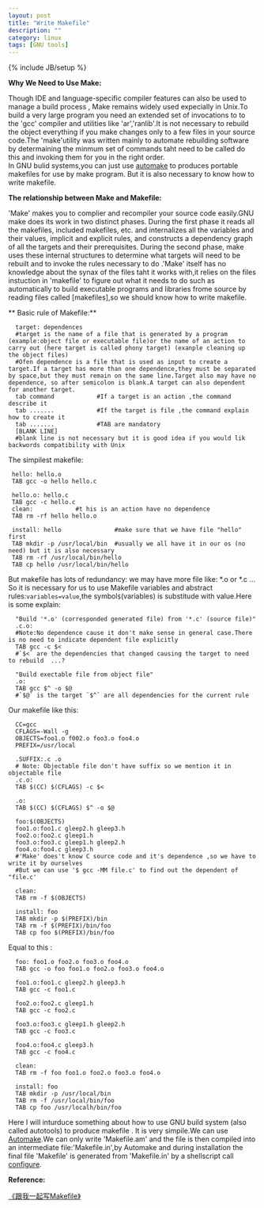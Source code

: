 ```yaml
---
layout: post
title: "Write Makefile"
description: ""
category: linux
tags: [GNU tools]
---
```

{% include JB/setup %}

**Why We Need to Use Make:**

Though IDE and language-specific compiler features can also be used to manage a build process , Make remains widely used expecially in Unix.To build a very large program you need an extended set of invocations to to the 'gcc' compiler and utilities like 'ar','ranlib'.It is not necessary<!--more--> to rebuild the object everything if you make changes only to a few files in your source code.The 'make'utility was written mainly to automate rebuilding software by determaining the minmum set of commands taht need to be called do this and invoking them for you in the right order.   
In GNU bulid systems,you can just use [automake](http://en.wikipedia.org/wiki/Automake) to produces portable makefiles for use by make program. But it is also necessary to know how to write makefile.

**The relationship between Make and Makefile:**

'Make' makes you to complier and recompiler your source code easily.GNU make does its work in two distinct phases. During the first phase it reads all the makefiles, included makefiles, etc. and internalizes all the variables and their values, implicit and explicit rules, and constructs a dependency graph of all the targets and their prerequisites. During the second phase, make uses these internal structures to determine what targets will need to be rebuilt and to invoke the rules necessary to do .'Make' itself has no knowledge about the synax of the files taht it works with,it relies on the files instuction in 'makefile' to figure out what it needs to do such as automatically to build executable programs and libraries frome source by reading files called [makefiles],so we should know how to write makefile.

<!---  编译链接装载与库* Since makefile makes us compile our code easily, let's discuss how to compile C source code just by gcc.
   If you have a file called `hello.c`,you just type `GCC hello.c -o hello` on your shell.And it will produce a executable file called hello.and you can run it in your shell like this:`./hello`.

  What you should do if you have a much larger program made of source files:`foo1.c` `foo2.c` `foo3.c` and header files `header1.h` and `header2.h`.One way to compile the program is like this:`gcc foo1.c foo2.c foo3.c -o foo`.If you have dozen files , you must compile every file just because one file have changed.So you can do in this way:
<pre class="pre-color">
$gcc foo1.c
$gcc foo2.c
$gcc foo3.c #compile all the three .C file 
$gcc foo1.o foo2.o foo3.o -o foo #link them to final executable file foo
</pre>
  [.o](http://stackoverflow.com/questions/2186246/what-is-o-file) file is an object file ,the compiler creates an object file for each source file, before linking them together, into the final executable (for example *hello and * foo).
[For more informatio GNU make manual](http://www.gnu.org/software/make/manual/html_node/)
 --->

** Basic rule of Makefile:**
  

      target: dependences
      #target is the name of a file that is generated by a program (example:object file or executable file)or the name of an action to carry out (here target is called phony target) (exanple cleaning up the object files)
      #Ofen dependence is a file that is used as input to create a target.If a target has more than one dependence,they must be separated by space,but they must remain on the same line.Target also may have no dependence, so after semicolon is blank.A target can also dependent for another target.
      tab command            #If a target is an action ,the command describe it 
      tab .......            #If the target is file ,the command explain how to create it
      tab .......            #TAB are mandatory
      [BLANK LINE]          
      #blank line is not necessary but it is good idea if you would lik backwords compatibility with Unix
The simpilest makefile:

     hello: hello.o
     TAB gcc -o hello hello.c

     hello.o: hello.c
     TAB gcc -c hello.c
     clean:            #t his is an action have no dependence
     TAB rm -rf hello hello.o

     install: hello               #make sure that we have file "hello" first
     TAB mkdir -p /usr/local/bin  #usually we all have it in our os (no need) but it is also necessary 
     TAB rm -rf /usr/local/bin/hello
     TAB cp hello /usr/local/bin/hello

But makefile has lots of redundancy: we may have more file like: *.o or *.c ... So it is necessary for us  to use Makefile  variables and abstract rules:`variables=value`,the symbol`$`(variables) is substitude with value.Here is some explain:

      "Build '*.o' (corresponded generated file) from '*.c' (source file)"
      .c.o:
      #Note:No dependence cause it don't make sense in general case.There is no need to indicate dependent file explicitly
      TAB gcc -c $<  
      #`$<` are the dependencies that changed causing the target to need to rebuild  ...?

      "Build exectable file from object file"
      .o:
      TAB gcc $^ -o $@ 
      #`$@` is the target `$^` are all dependencies for the current rule

Our makefile like this:

      CC=gcc
      CFLAGS=-Wall -g
      OBJECTS=foo1.o f002.o foo3.o foo4.o
      PREFIX=/usr/local

      .SUFFIX:.c .o
      # Note: Objectable file don't have suffix so we mention it in objectable file
      .c.o:
      TAB $(CC) $(CFLAGS) -c $<

      .o:
      TAB $(CC) $(CFLAGS) $^ -o $@

      foo:$(OBJECTS)
      foo1.o:foo1.c gleep2.h gleep3.h
      foo2.o:foo2.c gleep1.h
      foo3.o:foo3.c gleep1.h gleep2.h
      foo4.o:foo4.c gleep3.h
      #'Make' does't know C source code and it's dependence ,so we have to write it by ourselves
      #But we can use '$ gcc -MM file.c' to find out the dependent of "file.c'

      clean:
      TAB rm -f $(OBJECTS)

      install: foo
      TAB mkdir -p $(PREFIX)/bin
      TAB rm -f $(PREFIX)/bin/foo
      TAB cp foo $(PREFIX)/bin/foo

Equal to this :

      foo: foo1.o foo2.o foo3.o foo4.o
      TAB gcc -o foo foo1.o foo2.o foo3.o foo4.o

      foo1.o:foo1.c gleep2.h gleep3.h
      TAB gcc -c foo1.c

      foo2.o:foo2.c gleep1.h
      TAB gcc -c foo2.c

      foo3.o:foo3.c gleep1.h gleep2.h
      TAB gcc -c foo3.c

      foo4.o:foo4.c gleep3.h
      TAB gcc -c foo4.c

      clean:
      TAB rm -f foo foo1.o foo2.o foo3.o foo4.o

      install: foo
      TAB mkdir -p /usr/local/bin
      TAB rm -f /usr/local/bin/foo
      TAB cp foo /usr/localh/bin/foo


Here I will inturduce something about how to use GNU build system (also called autotools) to produce makefile . It is very simpile.We can use [Automake](http://www.gnu.org/software/automake/manual/automake.html).We can only write 'Makefile.am' and the file is then compiled into an intermediate file:'Makefile.in',by Automake and during installation the final file 'Makefile' is generated from 'Makefile.in' by a shellscript call [configure](http://www.nondot.org/sabre/Mirrored/autoconf-2.12/autoconf_2.html).

**Reference:**

[《跟我一起写Makefile》](http://blog.csdn.net/haoel/article/details/2886)


